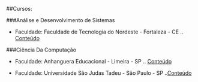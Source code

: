 ##Cursos:

###Análise e Desenvolvimento de Sistemas
- Faculdade: Faculdade de Tecnologia do Nordeste - Fortaleza - CE
.. [Conteúdo]()

###Ciência Da Computação
- Faculdade: Anhanguera Educacional - Limeira - SP
  .. [Conteúdo]()

- Faculdade: Universidade São Judas Tadeu - São Paulo - SP
  ..[Conteúdo]()
